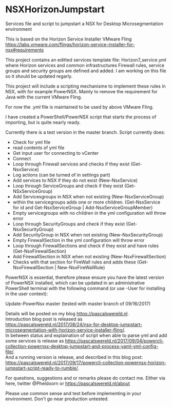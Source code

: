 # NSXHorizonJumpstart
Services file and script to jumpstart a NSX for Desktop Microsegmentation environment

This is based on the Horizon Service Installer VMware Fling https://labs.vmware.com/flings/horizon-service-installer-for-nsx#requirements

This project contains an editted services template file: Horizon7_service.yml where Horizon services and common infrastructures Firewall rules, service groups and security groups are defined and added. I am working on this file so it should be updated regarly.

This project will include a scripting mechanisme to implement these rules in NSX, with for example PowerNSX. Mainly to remove the requirement for Java with the current VMware Fling. 

For now the .yml file is maintained to be used by above VMware Fling.

I have created a PowerShell/PowerNSX script that starts the process of importing, but is quite nearly ready. 

Currently there is a test version in the master branch.
Script currently does:
  - Check for yml file
  - read contents of yml file
  - Get input user for connecting to vCenter
  - Connect
  - Loop through Firewall services and checks if they exist (Get-NsxService)
  - Log actions (can be turned of in settings part)
  - Add services to NSX if they do not exist (New-NsxService)
  - Loop through ServiceGroups and check if they exist (Get-NSxServiceGroup)
  - Add Servicesgroups in NSX when not existing (New-NsxServiceGroup)
  - within the servicegroups adds one or more children. (Get-NsxService for id and Get-NsxServiceGroup | Add-NsxServiceGroupMember)
  - Empty servicegroups with no children in the yml configuration will throw error
  - Loop through SecurityGroups and check if they exist (Get-NsxSecurityGroup)
  - Add SecurityGroup in NSX when not existing (New-NsxSecurityGroup)
  - Empty FirewallSection in the yml configuration will throw error
  - Loop through FirewallSections and check if they exist and have rules (Get-NsxFirewallSection)
  - Add FirewallSection in NSX when not existing (New-NsxFirewallSection)
  - Checks with that section for FireWall rules and adds these (Get-NsxFirewallSection | New-NsxFireWallRule)  
  
PowerNSX is essential, therefore please ensure you have the latest version of PowerNSX installed, which can be updated in an administrative PowerShell terminal with the following command (or use -User for installing in the user context):

Update-PowerNsx master (tested with master branch of 09/16/2017)  

Details will be posted on my blog https://pascalswereld.nl.  
Introduction blog post is released as https://pascalswereld.nl/2017/08/24/nsx-for-desktop-jumpstart-microsegmentation-with-horizon-service-installer-fling/.  
In between status and explaination of script when able to parse yml and add some services is release as  https://pascalswereld.nl/2017/09/04/powercli-collection-powernsx-desktop-jumpstart-and-process-yaml-yml-config-file/.  
And a running version is release, and described in this blog post: https://pascalswereld.nl/2017/09/17/powercli-collection-powernsx-horizon-jumpstart-script-ready-to-rumble/.  

For questions, suggestions and or remarks please do contact me. Either via here, twitter @Pheldoorn or https://pascalswereld.nl/about

Please use common sense and test before implementing in your environment. Don't go near production untested.
